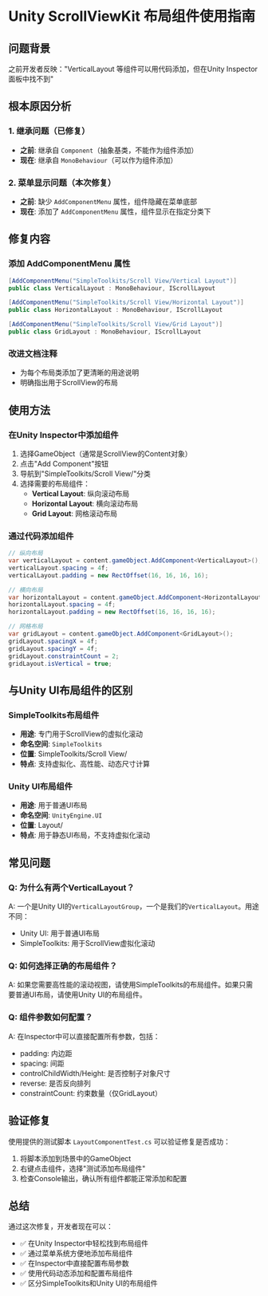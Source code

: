 # Unity ScrollViewKit 布局组件使用指南

## 问题背景

之前开发者反映："VerticalLayout 等组件可以用代码添加，但在Unity Inspector面板中找不到"

## 根本原因分析

### 1. 继承问题（已修复）
- **之前**: 继承自 `Component`（抽象基类，不能作为组件添加）
- **现在**: 继承自 `MonoBehaviour`（可以作为组件添加）

### 2. 菜单显示问题（本次修复）
- **之前**: 缺少 `AddComponentMenu` 属性，组件隐藏在菜单底部
- **现在**: 添加了 `AddComponentMenu` 属性，组件显示在指定分类下

## 修复内容

### 添加 AddComponentMenu 属性
```csharp
[AddComponentMenu("SimpleToolkits/Scroll View/Vertical Layout")]
public class VerticalLayout : MonoBehaviour, IScrollLayout

[AddComponentMenu("SimpleToolkits/Scroll View/Horizontal Layout")]
public class HorizontalLayout : MonoBehaviour, IScrollLayout

[AddComponentMenu("SimpleToolkits/Scroll View/Grid Layout")]
public class GridLayout : MonoBehaviour, IScrollLayout
```

### 改进文档注释
- 为每个布局类添加了更清晰的用途说明
- 明确指出用于ScrollView的布局

## 使用方法

### 在Unity Inspector中添加组件
1. 选择GameObject（通常是ScrollView的Content对象）
2. 点击"Add Component"按钮
3. 导航到"SimpleToolkits/Scroll View/"分类
4. 选择需要的布局组件：
   - **Vertical Layout**: 纵向滚动布局
   - **Horizontal Layout**: 横向滚动布局
   - **Grid Layout**: 网格滚动布局

### 通过代码添加组件
```csharp
// 纵向布局
var verticalLayout = content.gameObject.AddComponent<VerticalLayout>();
verticalLayout.spacing = 4f;
verticalLayout.padding = new RectOffset(16, 16, 16, 16);

// 横向布局
var horizontalLayout = content.gameObject.AddComponent<HorizontalLayout>();
horizontalLayout.spacing = 4f;
horizontalLayout.padding = new RectOffset(16, 16, 16, 16);

// 网格布局
var gridLayout = content.gameObject.AddComponent<GridLayout>();
gridLayout.spacingX = 4f;
gridLayout.spacingY = 4f;
gridLayout.constraintCount = 2;
gridLayout.isVertical = true;
```

## 与Unity UI布局组件的区别

### SimpleToolkits布局组件
- **用途**: 专门用于ScrollView的虚拟化滚动
- **命名空间**: `SimpleToolkits`
- **位置**: SimpleToolkits/Scroll View/
- **特点**: 支持虚拟化、高性能、动态尺寸计算

### Unity UI布局组件
- **用途**: 用于普通UI布局
- **命名空间**: `UnityEngine.UI`
- **位置**: Layout/
- **特点**: 用于静态UI布局，不支持虚拟化滚动

## 常见问题

### Q: 为什么有两个VerticalLayout？
A: 一个是Unity UI的`VerticalLayoutGroup`，一个是我们的`VerticalLayout`。用途不同：
- Unity UI: 用于普通UI布局
- SimpleToolkits: 用于ScrollView虚拟化滚动

### Q: 如何选择正确的布局组件？
A: 如果您需要高性能的滚动视图，请使用SimpleToolkits的布局组件。如果只需要普通UI布局，请使用Unity UI的布局组件。

### Q: 组件参数如何配置？
A: 在Inspector中可以直接配置所有参数，包括：
- padding: 内边距
- spacing: 间距
- controlChildWidth/Height: 是否控制子对象尺寸
- reverse: 是否反向排列
- constraintCount: 约束数量（仅GridLayout）

## 验证修复

使用提供的测试脚本 `LayoutComponentTest.cs` 可以验证修复是否成功：
1. 将脚本添加到场景中的GameObject
2. 右键点击组件，选择"测试添加布局组件"
3. 检查Console输出，确认所有组件都能正常添加和配置

## 总结

通过这次修复，开发者现在可以：
- ✅ 在Unity Inspector中轻松找到布局组件
- ✅ 通过菜单系统方便地添加布局组件
- ✅ 在Inspector中直接配置布局参数
- ✅ 使用代码动态添加和配置布局组件
- ✅ 区分SimpleToolkits和Unity UI的布局组件